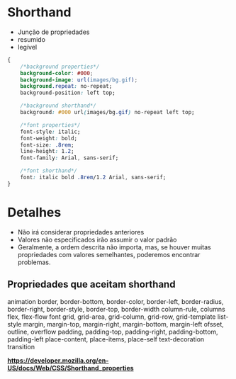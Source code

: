 # Shorthand

* Junção de propriedades
* resumido
* legível

```css
{
    /*background properties*/
    background-color: #000;
    background-image: url(images/bg.gif);
    background.repeat: no-repeat;
    background-position: left top;

    /*background shorthand*/
    background: #000 url(images/bg.gif) no-repeat left top;

    /*font properties*/
    font-style: italic;
    font-weight: bold;
    font-size: .8rem;
    line-height: 1.2;
    font-family: Arial, sans-serif;

    /*font shorthand*/
    font: italic bold .8rem/1.2 Arial, sans-serif;
}
```

# Detalhes

* Não irá considerar propriedades anteriores
* Valores não especificados irão assumir o valor padrão
* Geralmente, a ordem descrita não importa, mas, se houver muitas propriedades com valores semelhantes, poderemos encontrar problemas.

## Propriedades que aceitam shorthand

animation
border, border-bottom, border-color, border-left, border-radius, border-right, border-style, border-top, border-width
column-rule, columns
flex, flex-flow
font
grid, grid-area, grid-column, grid-row, grid-template
list-style
margin, margin-top, margin-right, margin-bottom, margin-left
ofsset, outline, overflow
padding, padding-top, padding-right, padding-bottom, padding-left
place-content, place-items, place-self
text-decoration
transition

**https://developer.mozilla.org/en-US/docs/Web/CSS/Shorthand_properties**